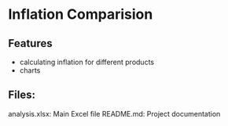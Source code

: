 # Inflation Comparision

## Features 
- calculating inflation for different products
- charts

  
## Files:
analysis.xlsx: Main Excel file
README.md: Project documentation
